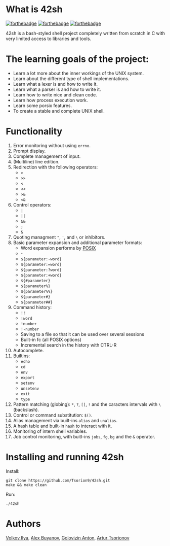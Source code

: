 # What is 42sh
[![forthebadge](https://forthebadge.com/images/badges/made-with-c.svg)](https://forthebadge.com)
[![forthebadge](http://forthebadge.com/images/badges/built-with-love.svg)](http://forthebadge.com)
[![forthebadge](https://forthebadge.com/images/badges/ages-18.svg)](https://forthebadge.com)

42sh is a bash-styled shell project completely written from scratch in C with very limited access to libraries and tools.

# The learning goals of the project:
- Learn a lot more about the inner workings of the UNIX system.
- Learn about the different type of shell implementations.
- Learn what a lexer is and how to write it.
- Learn what a parser is and how to write it.
- Learn how to write nice and clean code.
- Learn how process execution work.
- Learn some porsix features.
- To create a stable and complete UNIX shell.

# Functionality
1. Error monitoring without using `errno`.
2. Prompt display.
3. Complete management of input.
4. (Multiline) line edition.
5. Redirection with the following operators:
   * `>`
   * `>>`
   * `<`
   * `<<`
   * `>&`
   * `<&`
6. Control operators:
   * `|`
   * `||`
   * `&&`
   * `;`
   * `&`
7. Quoting managment `"`, `'`, and `\` or inhibitors.
8. Basic parameter expansion and additional parameter formats:
   *  Word expansion performs by [POSIX](https://pubs.opengroup.org/onlinepubs/9699919799/utilities/V3_chap02.html#tag_18_06)
   *  `~`
   *  `${parameter:-word}`
   *  `${parameter:=word}`
   *  `${parameter:?word}`
   *  `${parameter:+word}`
   *  `${#parameter}`
   *  `${parameter%}`
   *  `${parameter%%}`
   *  `${parameter#}`
   *  `${parameter##}`
9. Command history:
   *  `!!`
   *  `!word`
   *  `!number`
   *  `!-number`
   *  Saving to a file so that it can be used over several sessions
   *  Built-in fc (all POSIX options)
   *  Incremental search in the history with CTRL-R
10. Autocomplete.
11. Builtins:
    *  `echo`
    *  `cd`
    *  `env`
    *  `export`
    *  `setenv`
    *  `unsetenv`
    *  `exit`
    *  `type`
12. Pattern matching (globing): `*`, `?`, `[]`, `!` and the caracters intervals with `\` (backslash).
13. Control or command substitution: `$()`.
14. Alias management via built-ins `alias` and `unalias`.
15. A hash table and built-in `hash` to interact with it.
16. Monitoring of intern shell variables.
17. Job control monitoring, with buitl-ins `jobs`, `fg`, `bg` and the `&` operator.
# Installing and running 42sh
Install:
```
git clone https://github.com/Tsorion9/42sh.git
make && make clean
```

Run:
```
./42sh
```
# Authors
[Volkov Ilya](https://github.com/volkov7),
[Alex Buyanov](https://github.com/SoliddSnake),
[Golovizin Anton](https://github.com/ag95v2),
[Artur Tsorionov](https://github.com/Tsorion9)
